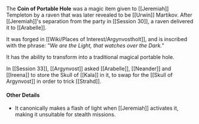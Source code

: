 The **Coin of Portable Hole** was a magic item given to [[Jeremiah]] Templeton by a raven that was later revealed to be [[Urwin]] Martikov. After [[Jeremiah]]'s separation from the party in [[Session 30]], a raven delivered it to [[Arabelle]].

It was forged in [[Wiki/Places of Interest/Argynvostholt]], and is inscribed with the phrase: *"We are the Light, that watches over the Dark."*

It has the ability to transform into a traditional magical portable hole.

In [[Session 33]], [[Argynvost]] asked [[Arabelle]], [[Neander]] and [[Ireena]] to store the Skull of [[Kala]] in it, to swap for the [[Skull of Argynvost]] in order to trick [[Strahd]].

#### Other Details
- It canonically makes a flash of light when [[Jeremiah]] activates it, making it unsuitable for stealth missions.